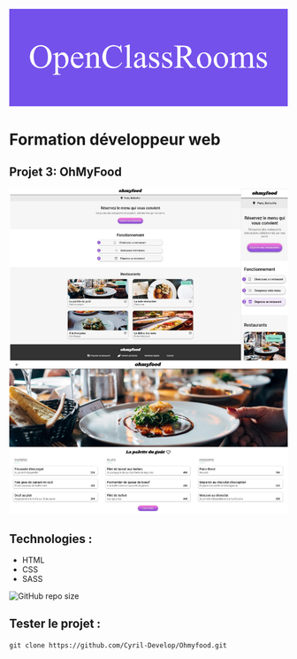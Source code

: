![formation](./assets/screenshot/OpenClassRooms.png)

# Formation développeur web



## Projet 3: OhMyFood



![screenshot du site](./assets/screenshot/screenshot.jpg)



## Technologies :
- HTML
- CSS
- SASS

![GitHub repo size](https://img.shields.io/github/repo-size/Cyril-Develop/Ohmyfood.github.io?style=for-the-badge)
## Tester le projet :

```terminal
git clone https://github.com/Cyril-Develop/Ohmyfood.git
```
